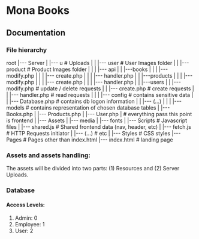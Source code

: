 # Mona Books

## Documentation

### File hierarchy

root
|--- Server
| |--- u # Uploads
| | |--- user # User Images folder
| | |--- product # Product Images folder
| |
| |--- api
| | |---books
| | | |--- modify.php
| | | |--- create.php
| | | |--- handler.php
| | |---products
| | | |--- modify.php
| | | |--- create.php
| | | |--- handler.php
| | |---users
| | |--- modify.php # update / delete requests
| | |--- create.php # create requests
| | |--- handler.php # read requests
| |
| |--- config # contains sensitive data
| | |--- Database.php # contains db logon information
| | |--- (...)
| |
| |--- models # contains representation of chosen database tables
| |--- Books.php
| |--- Products.php
| |--- User.php
| # everything pass this point is frontend
|
|--- Assets
| |--- media
| |--- fonts
|
|--- Scripts # Javascript files
| |--- shared.js # Shared frontend data (nav, header, etc)
| |--- fetch.js # HTTP Requests initiator
| |--- (...) # etc
|
|--- Styles # CSS styles
|--- Pages # Pages other than index.html
|--- index.html # landing page

### Assets and assets handling:

The assets will be divided into two parts: (1) Resources and (2) Server Uploads.

### Database

#### Access Levels:

1.  Admin: 0
2.  Employee: 1
3.  User: 2

